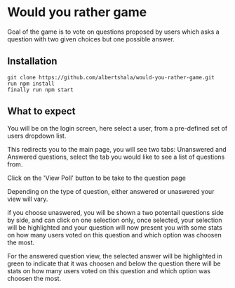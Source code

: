 # Would you rather game
Goal of the game is to vote on questions proposed by users which asks a question with two given choices but one possible answer.

## Installation
```
git clone https://github.com/albertshala/would-you-rather-game.git
run npm install
finally run npm start
```
## What to expect
You will be on the login screen, here select a user, from a pre-defined set of users dropdown list.

This redirects you to the main page, you will see two tabs: Unanswered and Answered questions, select the tab you would like to see a list of questions from.

Click on the 'View Poll' button to be take to the question page

Depending on the type of question, either answered or unaswered your view will vary.

if you choose unaswered, you will be shown a two potentail questions side by side, and can click on one selection only, once selected, your selection will be highlighted and your question will now present you with some stats on how many users voted on this question and which option was choosen the most.

For the answered question view, the selected answer will be highlighted in green to indicate that it was choosen and below the question there will be stats on how many users voted on this question and which option was choosen the most.